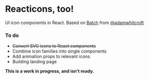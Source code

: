 # Reacticons, too!

UI icon components in React. Based on [Batch](http://adamwhitcroft.com/batch/) from [@adamwhitcroft](https://twitter.com/adamwhitcroft)

### To do
* ~~Convert SVG icons to React components~~
* Combine icon families into single components
* Add animation props to relevant icons
* Building landing page

__This is a work in progress, and isn't ready.__
